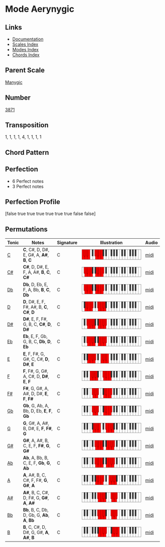 # Mode Aerynygic

## Links

- [Documentation](README.md)
- [Scales Index](Scales.md)
- [Modes Index](Modes.md)
- [Chords Index](Chords.md)

## Parent Scale

[Manygic](ScaleManygic.md)

## Number

[3871](https://ianring.com/musictheory/scales/3871)

## Transposition

1, 1, 1, 1, 4, 1, 1, 1, 1

## Chord Pattern



## Perfection

- 6 Perfect notes
- 3 Perfect notes

## Perfection Profile

[false true true true true true true false false]

## Permutations

| Tonic | Notes | Signature | Illustration | Audio |
|-------|-------|-----------|--------------|-------|
| [C](ModeCNaturalAerynygic.md) | **C**, C#, D, D#, E, G#, A, **A#**, **B**, **C** | C | ![CNaturalAerynygic](ModeCNaturalAerynygic.png) | [midi](https://github.com/edipermadi/music/blob/main/docs/ModeCNaturalAerynygic.mid?raw=true) |
| [C#](ModeCSharpAerynygic.md) | **C#**, D, D#, E, F, A, A#, **B**, **C**, **C#** | C | ![CSharpAerynygic](ModeCSharpAerynygic.png) | [midi](https://github.com/edipermadi/music/blob/main/docs/ModeCSharpAerynygic.mid?raw=true) |
| [Db](ModeDFlatAerynygic.md) | **Db**, D, Eb, E, F, A, Bb, **B**, **C**, **Db** | C | ![DFlatAerynygic](ModeDFlatAerynygic.png) | [midi](https://github.com/edipermadi/music/blob/main/docs/ModeDFlatAerynygic.mid?raw=true) |
| [D](ModeDNaturalAerynygic.md) | **D**, D#, E, F, F#, A#, B, **C**, **C#**, **D** | C | ![DNaturalAerynygic](ModeDNaturalAerynygic.png) | [midi](https://github.com/edipermadi/music/blob/main/docs/ModeDNaturalAerynygic.mid?raw=true) |
| [D#](ModeDSharpAerynygic.md) | **D#**, E, F, F#, G, B, C, **C#**, **D**, **D#** | C | ![DSharpAerynygic](ModeDSharpAerynygic.png) | [midi](https://github.com/edipermadi/music/blob/main/docs/ModeDSharpAerynygic.mid?raw=true) |
| [Eb](ModeEFlatAerynygic.md) | **Eb**, E, F, Gb, G, B, C, **Db**, **D**, **Eb** | C | ![EFlatAerynygic](ModeEFlatAerynygic.png) | [midi](https://github.com/edipermadi/music/blob/main/docs/ModeEFlatAerynygic.mid?raw=true) |
| [E](ModeENaturalAerynygic.md) | **E**, F, F#, G, G#, C, C#, **D**, **D#**, **E** | C | ![ENaturalAerynygic](ModeENaturalAerynygic.png) | [midi](https://github.com/edipermadi/music/blob/main/docs/ModeENaturalAerynygic.mid?raw=true) |
| [F](ModeFNaturalAerynygic.md) | **F**, F#, G, G#, A, C#, D, **D#**, **E**, **F** | C | ![FNaturalAerynygic](ModeFNaturalAerynygic.png) | [midi](https://github.com/edipermadi/music/blob/main/docs/ModeFNaturalAerynygic.mid?raw=true) |
| [F#](ModeFSharpAerynygic.md) | **F#**, G, G#, A, A#, D, D#, **E**, **F**, **F#** | C | ![FSharpAerynygic](ModeFSharpAerynygic.png) | [midi](https://github.com/edipermadi/music/blob/main/docs/ModeFSharpAerynygic.mid?raw=true) |
| [Gb](ModeGFlatAerynygic.md) | **Gb**, G, Ab, A, Bb, D, Eb, **E**, **F**, **Gb** | C | ![GFlatAerynygic](ModeGFlatAerynygic.png) | [midi](https://github.com/edipermadi/music/blob/main/docs/ModeGFlatAerynygic.mid?raw=true) |
| [G](ModeGNaturalAerynygic.md) | **G**, G#, A, A#, B, D#, E, **F**, **F#**, **G** | C | ![GNaturalAerynygic](ModeGNaturalAerynygic.png) | [midi](https://github.com/edipermadi/music/blob/main/docs/ModeGNaturalAerynygic.mid?raw=true) |
| [G#](ModeGSharpAerynygic.md) | **G#**, A, A#, B, C, E, F, **F#**, **G**, **G#** | C | ![GSharpAerynygic](ModeGSharpAerynygic.png) | [midi](https://github.com/edipermadi/music/blob/main/docs/ModeGSharpAerynygic.mid?raw=true) |
| [Ab](ModeAFlatAerynygic.md) | **Ab**, A, Bb, B, C, E, F, **Gb**, **G**, **Ab** | C | ![AFlatAerynygic](ModeAFlatAerynygic.png) | [midi](https://github.com/edipermadi/music/blob/main/docs/ModeAFlatAerynygic.mid?raw=true) |
| [A](ModeANaturalAerynygic.md) | **A**, A#, B, C, C#, F, F#, **G**, **G#**, **A** | C | ![ANaturalAerynygic](ModeANaturalAerynygic.png) | [midi](https://github.com/edipermadi/music/blob/main/docs/ModeANaturalAerynygic.mid?raw=true) |
| [A#](ModeASharpAerynygic.md) | **A#**, B, C, C#, D, F#, G, **G#**, **A**, **A#** | C | ![ASharpAerynygic](ModeASharpAerynygic.png) | [midi](https://github.com/edipermadi/music/blob/main/docs/ModeASharpAerynygic.mid?raw=true) |
| [Bb](ModeBFlatAerynygic.md) | **Bb**, B, C, Db, D, Gb, G, **Ab**, **A**, **Bb** | C | ![BFlatAerynygic](ModeBFlatAerynygic.png) | [midi](https://github.com/edipermadi/music/blob/main/docs/ModeBFlatAerynygic.mid?raw=true) |
| [B](ModeBNaturalAerynygic.md) | **B**, C, C#, D, D#, G, G#, **A**, **A#**, **B** | C | ![BNaturalAerynygic](ModeBNaturalAerynygic.png) | [midi](https://github.com/edipermadi/music/blob/main/docs/ModeBNaturalAerynygic.mid?raw=true) |
